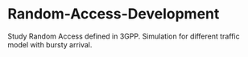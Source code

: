 # Random-Access-Development
Study Random Access defined in 3GPP.
Simulation for different traffic model with bursty arrival.
